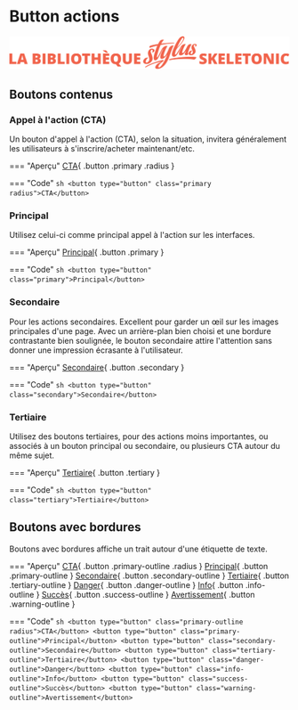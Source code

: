 # Button actions

![Bannière représentant la bibliothèque Stylus Skeletonic](../assets/skeletonic-stylus-titre.svg)

## Boutons contenus

### Appel à l'action (CTA)

Un bouton d'appel à l'action (CTA), selon la situation, invitera généralement les utilisateurs à s'inscrire/acheter maintenant/etc.

=== "Aperçu"
    [CTA](https://skeletonic.io){ .button .primary .radius }

=== "Code"
    ```sh
    <button type="button" class="primary radius">CTA</button>
    ```

### Principal

Utilisez celui-ci comme principal appel à l'action sur les interfaces.

=== "Aperçu"
    [Principal](https://skeletonic.io){ .button .primary }

=== "Code"
    ```sh
    <button type="button" class="primary">Principal</button>
    ```

### Secondaire

Pour les actions secondaires. Excellent pour garder un œil sur les images principales d'une page. Avec un arrière-plan bien choisi et une bordure contrastante bien soulignée, le bouton secondaire attire l'attention sans donner une impression écrasante à l'utilisateur.

=== "Aperçu"
    [Secondaire](https://skeletonic.io){ .button .secondary }

=== "Code"
    ```sh
    <button type="button" class="secondary">Secondaire</button>
    ```

### Tertiaire

Utilisez des boutons tertiaires, pour des actions moins importantes, ou associés à un bouton principal ou secondaire, ou plusieurs CTA autour du même sujet.

=== "Aperçu"
    [Tertiaire](https://skeletonic.io){ .button .tertiary }

=== "Code"
    ```sh
    <button type="button" class="tertiary">Tertiaire</button>
    ```

## Boutons avec bordures

Boutons avec bordures affiche un trait autour d'une étiquette de texte.

=== "Aperçu"
    [CTA](https://skeletonic.io){ .button .primary-outline .radius }
    [Principal](https://skeletonic.io){ .button .primary-outline }
    [Secondaire](https://skeletonic.io){ .button .secondary-outline }
    [Tertiaire](https://skeletonic.io){ .button .tertiary-outline }
    [Danger](https://skeletonic.io){ .button .danger-outline }
    [Info](https://skeletonic.io){ .button .info-outline }
    [Succès](https://skeletonic.io){ .button .success-outline }
    [Avertissement](https://skeletonic.io){ .button .warning-outline }

=== "Code"
    ```sh
    <button type="button" class="primary-outline radius">CTA</button>
    <button type="button" class="primary-outline">Principal</button>
    <button type="button" class="secondary-outline">Secondaire</button>
    <button type="button" class="tertiary-outline">Tertiaire</button>
    <button type="button" class="danger-outline">Danger</button>
    <button type="button" class="info-outline">Info</button>
    <button type="button" class="success-outline">Succès</button>
    <button type="button" class="warning-outline">Avertissement</button>
    ```
